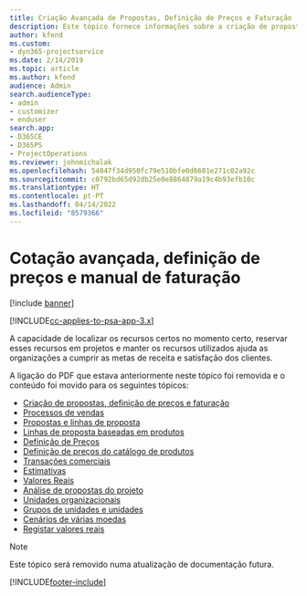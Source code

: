 ```yaml
---
title: Criação Avançada de Propostas, Definição de Preços e Faturação
description: Este tópico fornece informações sobre a criação de propostas, a faturação e a definição de preços no Project Service Automation.
author: kfend
ms.custom:
- dyn365-projectservice
ms.date: 2/14/2019
ms.topic: article
ms.author: kfend
audience: Admin
search.audienceType:
- admin
- customizer
- enduser
search.app:
- D365CE
- D365PS
- ProjectOperations
ms.reviewer: johnmichalak
ms.openlocfilehash: 54047f34d950fc79e510bfe0d6601e271c02a92c
ms.sourcegitcommit: c0792bd65d92db25e0e8864879a19c4b93efb10c
ms.translationtype: HT
ms.contentlocale: pt-PT
ms.lasthandoff: 04/14/2022
ms.locfileid: "8579366"
---
```

# <a name="advanced-quoting-pricing-and-billing-guide"></a>Cotação avançada, definição de preços e manual de faturação

[!include [banner](../../includes/psa-now-project-operations.md)]

[!INCLUDE[cc-applies-to-psa-app-3.x](../../includes/cc-applies-to-psa-app-3x.md)]

A capacidade de localizar os recursos certos no momento certo, reservar esses recursos em projetos e manter os recursos utilizados ajuda as organizações a cumprir as metas de receita e satisfação dos clientes. 

A ligação do PDF que estava anteriormente neste tópico foi removida e o conteúdo foi movido para os seguintes tópicos:

- [Criação de propostas, definição de preços e faturação](../quote-bill-price.md)
- [Processos de vendas](../basic-sales-process.md)
- [Propostas e linhas de proposta](../basic-quote-lines.md)
- [Linhas de proposta baseadas em produtos](../product-based-quote-lines.md)
- [Definição de Preços](../basic-pricing.md)
- [Definição de preços do catálogo de produtos](../product-catalog-pricing.md)
- [Transações comerciais](../basic-business-transactions.md)
- [Estimativas](../estimates.md)
- [Valores Reais](../actuals.md)
- [Análise de propostas do projeto](../basic-analyzing-quotes.md)
- [Unidades organizacionais](../advanced-organizational.md)
- [Grupos de unidades e unidades](../advanced-units.md)
- [Cenários de várias moedas](../advanced-currency.md)
- [Registar valores reais](../advanced-actuals.md)

> [!NOTE]
> Este tópico será removido numa atualização de documentação futura. 


[!INCLUDE[footer-include](../../includes/footer-banner.md)]
